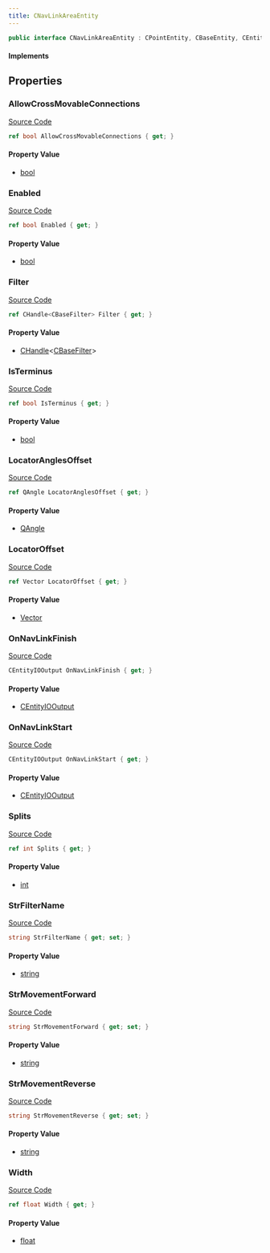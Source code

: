 ```yaml
---
title: CNavLinkAreaEntity
---
```


```csharp
public interface CNavLinkAreaEntity : CPointEntity, CBaseEntity, CEntityInstance, ISchemaClass<CEntityInstance>, ISchemaClass<CBaseEntity>, ISchemaClass<CPointEntity>, ISchemaClass<CNavLinkAreaEntity>, ISchemaField, ISchemaClass, INativeHandle
```

#### Implements

## Properties

### AllowCrossMovableConnections

[Source Code](https://github.com/swiftly-solution/swiftlys2/blob/main/managed/src/SwiftlyS2.Generated/Schemas/Interfaces/CNavLinkAreaEntity.cs#L29)

```csharp
ref bool AllowCrossMovableConnections { get; }
```

#### Property Value

- [bool](https://learn.microsoft.com/dotnet/api/system.boolean)

### Enabled

[Source Code](https://github.com/swiftly-solution/swiftlys2/blob/main/managed/src/SwiftlyS2.Generated/Schemas/Interfaces/CNavLinkAreaEntity.cs#L27)

```csharp
ref bool Enabled { get; }
```

#### Property Value

- [bool](https://learn.microsoft.com/dotnet/api/system.boolean)

### Filter

[Source Code](https://github.com/swiftly-solution/swiftlys2/blob/main/managed/src/SwiftlyS2.Generated/Schemas/Interfaces/CNavLinkAreaEntity.cs#L33)

```csharp
ref CHandle<CBaseFilter> Filter { get; }
```

#### Property Value

- [CHandle](/docs/api/shared/natives/chandle-1)<[CBaseFilter](/docs/api/shared/schemadefinitions/cbasefilter)>

### IsTerminus

[Source Code](https://github.com/swiftly-solution/swiftlys2/blob/main/managed/src/SwiftlyS2.Generated/Schemas/Interfaces/CNavLinkAreaEntity.cs#L39)

```csharp
ref bool IsTerminus { get; }
```

#### Property Value

- [bool](https://learn.microsoft.com/dotnet/api/system.boolean)

### LocatorAnglesOffset

[Source Code](https://github.com/swiftly-solution/swiftlys2/blob/main/managed/src/SwiftlyS2.Generated/Schemas/Interfaces/CNavLinkAreaEntity.cs#L21)

```csharp
ref QAngle LocatorAnglesOffset { get; }
```

#### Property Value

- [QAngle](/docs/api/shared/natives/qangle)

### LocatorOffset

[Source Code](https://github.com/swiftly-solution/swiftlys2/blob/main/managed/src/SwiftlyS2.Generated/Schemas/Interfaces/CNavLinkAreaEntity.cs#L19)

```csharp
ref Vector LocatorOffset { get; }
```

#### Property Value

- [Vector](/docs/api/shared/natives/vector)

### OnNavLinkFinish

[Source Code](https://github.com/swiftly-solution/swiftlys2/blob/main/managed/src/SwiftlyS2.Generated/Schemas/Interfaces/CNavLinkAreaEntity.cs#L37)

```csharp
CEntityIOOutput OnNavLinkFinish { get; }
```

#### Property Value

- [CEntityIOOutput](/docs/api/shared/schemadefinitions/centityiooutput)

### OnNavLinkStart

[Source Code](https://github.com/swiftly-solution/swiftlys2/blob/main/managed/src/SwiftlyS2.Generated/Schemas/Interfaces/CNavLinkAreaEntity.cs#L35)

```csharp
CEntityIOOutput OnNavLinkStart { get; }
```

#### Property Value

- [CEntityIOOutput](/docs/api/shared/schemadefinitions/centityiooutput)

### Splits

[Source Code](https://github.com/swiftly-solution/swiftlys2/blob/main/managed/src/SwiftlyS2.Generated/Schemas/Interfaces/CNavLinkAreaEntity.cs#L41)

```csharp
ref int Splits { get; }
```

#### Property Value

- [int](https://learn.microsoft.com/dotnet/api/system.int32)

### StrFilterName

[Source Code](https://github.com/swiftly-solution/swiftlys2/blob/main/managed/src/SwiftlyS2.Generated/Schemas/Interfaces/CNavLinkAreaEntity.cs#L31)

```csharp
string StrFilterName { get; set; }
```

#### Property Value

- [string](https://learn.microsoft.com/dotnet/api/system.string)

### StrMovementForward

[Source Code](https://github.com/swiftly-solution/swiftlys2/blob/main/managed/src/SwiftlyS2.Generated/Schemas/Interfaces/CNavLinkAreaEntity.cs#L23)

```csharp
string StrMovementForward { get; set; }
```

#### Property Value

- [string](https://learn.microsoft.com/dotnet/api/system.string)

### StrMovementReverse

[Source Code](https://github.com/swiftly-solution/swiftlys2/blob/main/managed/src/SwiftlyS2.Generated/Schemas/Interfaces/CNavLinkAreaEntity.cs#L25)

```csharp
string StrMovementReverse { get; set; }
```

#### Property Value

- [string](https://learn.microsoft.com/dotnet/api/system.string)

### Width

[Source Code](https://github.com/swiftly-solution/swiftlys2/blob/main/managed/src/SwiftlyS2.Generated/Schemas/Interfaces/CNavLinkAreaEntity.cs#L17)

```csharp
ref float Width { get; }
```

#### Property Value

- [float](https://learn.microsoft.com/dotnet/api/system.single)

